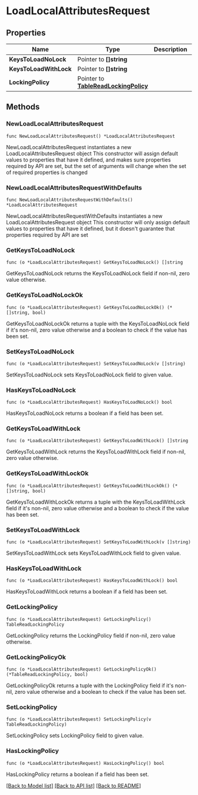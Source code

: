 # LoadLocalAttributesRequest

## Properties

Name | Type | Description | Notes
------------ | ------------- | ------------- | -------------
**KeysToLoadNoLock** | Pointer to **[]string** |  | [optional] 
**KeysToLoadWithLock** | Pointer to **[]string** |  | [optional] 
**LockingPolicy** | Pointer to [**TableReadLockingPolicy**](TableReadLockingPolicy.md) |  | [optional] 

## Methods

### NewLoadLocalAttributesRequest

`func NewLoadLocalAttributesRequest() *LoadLocalAttributesRequest`

NewLoadLocalAttributesRequest instantiates a new LoadLocalAttributesRequest object
This constructor will assign default values to properties that have it defined,
and makes sure properties required by API are set, but the set of arguments
will change when the set of required properties is changed

### NewLoadLocalAttributesRequestWithDefaults

`func NewLoadLocalAttributesRequestWithDefaults() *LoadLocalAttributesRequest`

NewLoadLocalAttributesRequestWithDefaults instantiates a new LoadLocalAttributesRequest object
This constructor will only assign default values to properties that have it defined,
but it doesn't guarantee that properties required by API are set

### GetKeysToLoadNoLock

`func (o *LoadLocalAttributesRequest) GetKeysToLoadNoLock() []string`

GetKeysToLoadNoLock returns the KeysToLoadNoLock field if non-nil, zero value otherwise.

### GetKeysToLoadNoLockOk

`func (o *LoadLocalAttributesRequest) GetKeysToLoadNoLockOk() (*[]string, bool)`

GetKeysToLoadNoLockOk returns a tuple with the KeysToLoadNoLock field if it's non-nil, zero value otherwise
and a boolean to check if the value has been set.

### SetKeysToLoadNoLock

`func (o *LoadLocalAttributesRequest) SetKeysToLoadNoLock(v []string)`

SetKeysToLoadNoLock sets KeysToLoadNoLock field to given value.

### HasKeysToLoadNoLock

`func (o *LoadLocalAttributesRequest) HasKeysToLoadNoLock() bool`

HasKeysToLoadNoLock returns a boolean if a field has been set.

### GetKeysToLoadWithLock

`func (o *LoadLocalAttributesRequest) GetKeysToLoadWithLock() []string`

GetKeysToLoadWithLock returns the KeysToLoadWithLock field if non-nil, zero value otherwise.

### GetKeysToLoadWithLockOk

`func (o *LoadLocalAttributesRequest) GetKeysToLoadWithLockOk() (*[]string, bool)`

GetKeysToLoadWithLockOk returns a tuple with the KeysToLoadWithLock field if it's non-nil, zero value otherwise
and a boolean to check if the value has been set.

### SetKeysToLoadWithLock

`func (o *LoadLocalAttributesRequest) SetKeysToLoadWithLock(v []string)`

SetKeysToLoadWithLock sets KeysToLoadWithLock field to given value.

### HasKeysToLoadWithLock

`func (o *LoadLocalAttributesRequest) HasKeysToLoadWithLock() bool`

HasKeysToLoadWithLock returns a boolean if a field has been set.

### GetLockingPolicy

`func (o *LoadLocalAttributesRequest) GetLockingPolicy() TableReadLockingPolicy`

GetLockingPolicy returns the LockingPolicy field if non-nil, zero value otherwise.

### GetLockingPolicyOk

`func (o *LoadLocalAttributesRequest) GetLockingPolicyOk() (*TableReadLockingPolicy, bool)`

GetLockingPolicyOk returns a tuple with the LockingPolicy field if it's non-nil, zero value otherwise
and a boolean to check if the value has been set.

### SetLockingPolicy

`func (o *LoadLocalAttributesRequest) SetLockingPolicy(v TableReadLockingPolicy)`

SetLockingPolicy sets LockingPolicy field to given value.

### HasLockingPolicy

`func (o *LoadLocalAttributesRequest) HasLockingPolicy() bool`

HasLockingPolicy returns a boolean if a field has been set.


[[Back to Model list]](../README.md#documentation-for-models) [[Back to API list]](../README.md#documentation-for-api-endpoints) [[Back to README]](../README.md)


